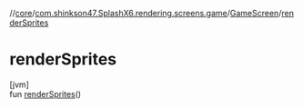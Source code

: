 //[core](../../../index.md)/[com.shinkson47.SplashX6.rendering.screens.game](../index.md)/[GameScreen](index.md)/[renderSprites](render-sprites.md)

# renderSprites

[jvm]\
fun [renderSprites](render-sprites.md)()
